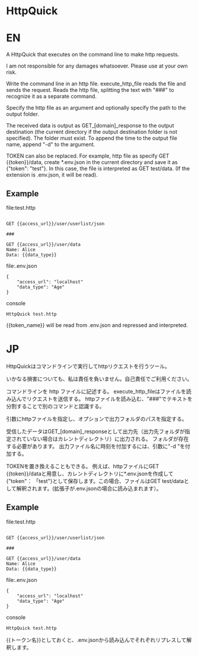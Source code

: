 # HttpQuick
# EN
A HttpQuick that executes on the command line to make http requests.

I am not responsible for any damages whatsoever. Please use at your own risk.

Write the command line in an http file.
execute_http_file reads the file and sends the request.
Reads the http file, splitting the text with "###" to recognize it as a separate command.

Specify the http file as an argument and optionally specify the path to the output folder.

The received data is output as GET_[domain]_response to the output destination (the current directory if the output destination folder is not specified).
The folder must exist.
To append the time to the output file name, append "-d" to the argument.

TOKEN can also be replaced.
For example, http file as specify GET {{token}}/data, create *.env.json in the current directory and save it as {"token": "test"}. In this case, the file is interpreted as GET test/data. (If the extension is .env.json, it will be read).

## Example

file:test.http
```

GET {{access_url}}/user/userlist/json  

###

GET {{access_url}}/user/data  
Name: Alice  
Data: {{data_type}}
```

file:.env.json  
```
{  
    "access_url": "localhost"  
    "data_type": "Age"  
}  

```
console  
```
HttpQuick test.http
```

{{token_name}} will be read from .env.json and repressed and interpreted.

# JP
HttpQuickはコマンドラインで実行してhttpリクエストを行うツール。

いかなる損害についても、私は責任を負いません。自己責任でご利用ください。

コマンドラインを http ファイルに記述する。
execute_http_fileはファイルを読み込んでリクエストを送信する。
httpファイルを読み込む、"###"でテキストを分割することで別のコマンドと認識する。

引数にhttpファイルを指定し、オプションで出力フォルダのパスを指定する。

受信したデータはGET_[domain]_responseとして出力先（出力先フォルダが指定されていない場合はカレントディレクトリ）に出力される。
フォルダが存在する必要があります。
出力ファイル名に時刻を付加するには、引数に"-d "を付加する。

TOKENを置き換えることもできる。
例えば、httpファイルにGET {{token}}/dataと用意し、カレントディレクトリに*.env.jsonを作成して{"token"： 「test"}として保存します。この場合、ファイルはGET test/dataとして解釈されます。(拡張子が.env.jsonの場合に読み込まれます）。

## Example

file:test.http
```

GET {{access_url}}/user/userlist/json  

###

GET {{access_url}}/user/data  
Name: Alice  
Data: {{data_type}}
```

file:.env.json  
```
{  
    "access_url": "localhost"  
    "data_type": "Age"  
}  

```
console  
```
HttpQuick test.http
```

{{トークン名}}としておくと、.env.jsonから読み込んでそれぞれリプレスして解釈します。
